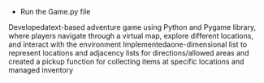 - Run the Game.py file

Developedatext-based adventure game using Python and Pygame library, where players navigate through a virtual
 map, explore different locations, and interact with the environment
Implementedaone-dimensional list to represent locations and adjacency lists for directions/allowed areas and
 created a pickup function for collecting items at specific locations and managed inventory
